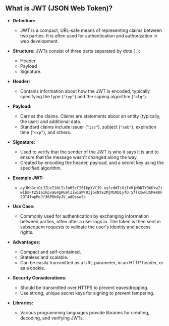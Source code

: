 ## What is JWT (JSON Web Token)?

- **Definition:**

  - JWT is a compact, URL-safe means of representing claims between two parties. It is often used for authentication and authorization in web development.

- **Structure:**
  JWTs consist of three parts separated by dots (`.`):
  - Header
  - Payload
  - Signature.
- **Header:**

  - Contains information about how the JWT is encoded, typically specifying the type (`"typ"`) and the signing algorithm (`"alg"`).

- **Payload:**

  - Carries the claims. Claims are statements about an entity (typically, the user) and additional data.
  - Standard claims include issuer (`"iss"`), subject (`"sub"`), expiration time (`"exp"`), and others.

- **Signature:**

  - Used to verify that the sender of the JWT is who it says it is and to ensure that the message wasn't changed along the way.
  - Created by encoding the header, payload, and a secret key using the specified algorithm.

- **Example JWT:**
  - `eyJhbGciOiJIUzI1NiIsInR5cCI6IkpXVCJ9.eyJzdWIiOiIxMjM0NTY3ODkwIiwibmFtZSI6IkpvaG4gRG9lIiwiaWF0IjoxNTE2MjM5MDIyfQ.SflKxwRJSMeKKF2QT4fwpMeJf36POk6yJV_adQssw5c`
- **Use Case:**

  - Commonly used for authentication by exchanging information between parties, often after a user logs in. The token is then sent in subsequent requests to validate the user's identity and access rights.

- **Advantages:**

  - Compact and self-contained.
  - Stateless and scalable.
  - Can be easily transmitted as a URL parameter, in an HTTP header, or as a cookie.

- **Security Considerations:**

  - Should be transmitted over HTTPS to prevent eavesdropping.
  - Use strong, unique secret keys for signing to prevent tampering.

- **Libraries:**
  - Various programming languages provide libraries for creating, decoding, and verifying JWTs.
